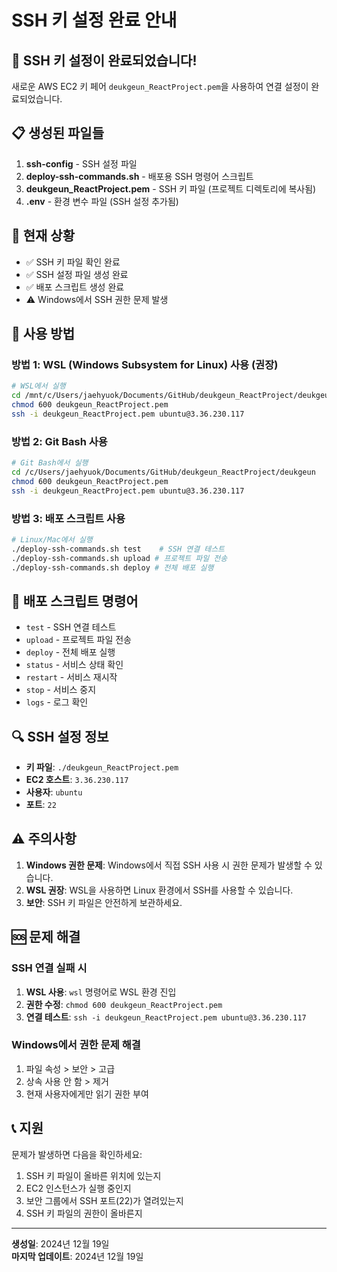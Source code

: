# SSH 키 설정 완료 안내

## 🎉 SSH 키 설정이 완료되었습니다!

새로운 AWS EC2 키 페어 `deukgeun_ReactProject.pem`을 사용하여 연결 설정이 완료되었습니다.

## 📋 생성된 파일들

1. **ssh-config** - SSH 설정 파일
2. **deploy-ssh-commands.sh** - 배포용 SSH 명령어 스크립트
3. **deukgeun_ReactProject.pem** - SSH 키 파일 (프로젝트 디렉토리에 복사됨)
4. **.env** - 환경 변수 파일 (SSH 설정 추가됨)

## 🔧 현재 상황

- ✅ SSH 키 파일 확인 완료
- ✅ SSH 설정 파일 생성 완료
- ✅ 배포 스크립트 생성 완료
- ⚠️ Windows에서 SSH 권한 문제 발생

## 🚀 사용 방법

### 방법 1: WSL (Windows Subsystem for Linux) 사용 (권장)

```bash
# WSL에서 실행
cd /mnt/c/Users/jaehyuok/Documents/GitHub/deukgeun_ReactProject/deukgeun
chmod 600 deukgeun_ReactProject.pem
ssh -i deukgeun_ReactProject.pem ubuntu@3.36.230.117
```

### 방법 2: Git Bash 사용

```bash
# Git Bash에서 실행
cd /c/Users/jaehyuok/Documents/GitHub/deukgeun_ReactProject/deukgeun
chmod 600 deukgeun_ReactProject.pem
ssh -i deukgeun_ReactProject.pem ubuntu@3.36.230.117
```

### 방법 3: 배포 스크립트 사용

```bash
# Linux/Mac에서 실행
./deploy-ssh-commands.sh test    # SSH 연결 테스트
./deploy-ssh-commands.sh upload # 프로젝트 파일 전송
./deploy-ssh-commands.sh deploy # 전체 배포 실행
```

## 📝 배포 스크립트 명령어

- `test` - SSH 연결 테스트
- `upload` - 프로젝트 파일 전송
- `deploy` - 전체 배포 실행
- `status` - 서비스 상태 확인
- `restart` - 서비스 재시작
- `stop` - 서비스 중지
- `logs` - 로그 확인

## 🔍 SSH 설정 정보

- **키 파일**: `./deukgeun_ReactProject.pem`
- **EC2 호스트**: `3.36.230.117`
- **사용자**: `ubuntu`
- **포트**: `22`

## ⚠️ 주의사항

1. **Windows 권한 문제**: Windows에서 직접 SSH 사용 시 권한 문제가 발생할 수 있습니다.
2. **WSL 권장**: WSL을 사용하면 Linux 환경에서 SSH를 사용할 수 있습니다.
3. **보안**: SSH 키 파일은 안전하게 보관하세요.

## 🆘 문제 해결

### SSH 연결 실패 시

1. **WSL 사용**: `wsl` 명령어로 WSL 환경 진입
2. **권한 수정**: `chmod 600 deukgeun_ReactProject.pem`
3. **연결 테스트**: `ssh -i deukgeun_ReactProject.pem ubuntu@3.36.230.117`

### Windows에서 권한 문제 해결

1. 파일 속성 > 보안 > 고급
2. 상속 사용 안 함 > 제거
3. 현재 사용자에게만 읽기 권한 부여

## 📞 지원

문제가 발생하면 다음을 확인하세요:

1. SSH 키 파일이 올바른 위치에 있는지
2. EC2 인스턴스가 실행 중인지
3. 보안 그룹에서 SSH 포트(22)가 열려있는지
4. SSH 키 파일의 권한이 올바른지

---

**생성일**: 2024년 12월 19일  
**마지막 업데이트**: 2024년 12월 19일
